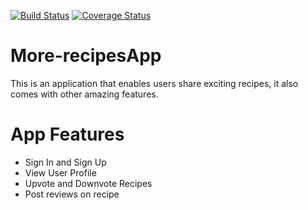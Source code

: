[![Build Status](https://travis-ci.org/pawnjester/More-recipesApp.svg?branch=api-build)](https://travis-ci.org/pawnjester/More-recipesApp)
[![Coverage Status](https://coveralls.io/repos/github/pawnjester/More-recipesApp/badge.svg?branch=api-build)](https://coveralls.io/github/pawnjester/More-recipesApp?branch=api-build)

# More-recipesApp
This is an application that enables users share exciting recipes, it also comes with other amazing features.

# App Features
- Sign In and Sign Up
- View User Profile
- Upvote and Downvote Recipes
- Post reviews on recipe